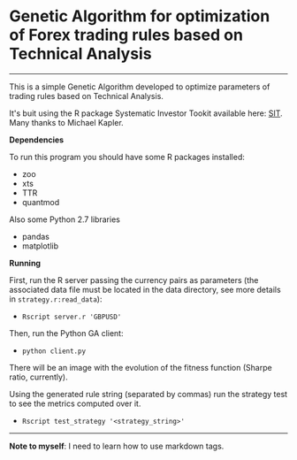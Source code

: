 # Genetic Algorithm for optimization of Forex trading rules based on Technical Analysis
----------
This is a simple Genetic Algorithm developed to optimize parameters of trading rules based on Technical Analysis.

It's buit using the R package Systematic Investor Tookit available here: [SIT][1]. Many thanks to Michael Kapler.

**Dependencies**

To run this program you should have some R packages installed:
* zoo
* xts
* TTR
* quantmod

Also some Python 2.7 libraries
* pandas
* matplotlib

**Running**

First, run the R server passing the currency pairs as parameters (the associated data file must be located in the data directory, see more details in `strategy.r:read_data`):
* `Rscript server.r 'GBPUSD'`

Then, run the Python GA client:
* `python client.py`

There will be an image with the evolution of the fitness function (Sharpe ratio, currently).

Using the generated rule string (separated by commas) run the strategy test to see the metrics computed over it.
* `Rscript test_strategy '<strategy_string>'`


----------

**Note to myself**: I need to learn how to use markdown tags.

[1]: https://github.com/systematicinvestor/SIT
